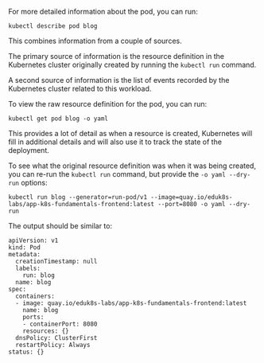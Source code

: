 For more detailed information about the pod, you can run:

```execute
kubectl describe pod blog
```

This combines information from a couple of sources.

The primary source of information is the resource definition in the Kubernetes cluster originally created by running the `kubectl run` command.

A second source of information is the list of events recorded by the Kubernetes cluster related to this workload.

To view the raw resource definition for the pod, you can run:

```execute
kubectl get pod blog -o yaml
```

This provides a lot of detail as when a resource is created, Kubernetes will fill in additional details and will also use it to track the state of the deployment.

To see what the original resource definition was when it was being created, you can re-run the `kubectl run` command, but provide the ``-o yaml --dry-run`` options:

```execute
kubectl run blog --generator=run-pod/v1 --image=quay.io/eduk8s-labs/app-k8s-fundamentals-frontend:latest --port=8080 -o yaml --dry-run
```

The output should be similar to:

```
apiVersion: v1
kind: Pod
metadata:
  creationTimestamp: null
  labels:
    run: blog
  name: blog
spec:
  containers:
  - image: quay.io/eduk8s-labs/app-k8s-fundamentals-frontend:latest
    name: blog
    ports:
    - containerPort: 8080
    resources: {}
  dnsPolicy: ClusterFirst
  restartPolicy: Always
status: {}
```
